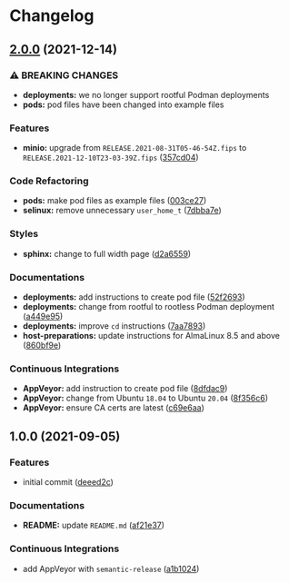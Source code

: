 # Changelog

## [2.0.0](https://github.com/extra2000/minio-pod/compare/v1.0.0...v2.0.0) (2021-12-14)


### ⚠ BREAKING CHANGES

* **deployments:** we no longer support rootful Podman deployments
* **pods:** pod files have been changed into example files

### Features

* **minio:** upgrade from `RELEASE.2021-08-31T05-46-54Z.fips` to `RELEASE.2021-12-10T23-03-39Z.fips` ([357cd04](https://github.com/extra2000/minio-pod/commit/357cd04ad5b0f6fbabfe6ffc4d5c473a9aebc253))


### Code Refactoring

* **pods:** make pod files as example files ([003ce27](https://github.com/extra2000/minio-pod/commit/003ce275bdd3e9829ddba40333e71d7608b67c28))
* **selinux:** remove unnecessary `user_home_t` ([7dbba7e](https://github.com/extra2000/minio-pod/commit/7dbba7e71153e65dd95a2e46d8290162ccd1afbe))


### Styles

* **sphinx:** change to full width page ([d2a6559](https://github.com/extra2000/minio-pod/commit/d2a65599976ca0d06cbc7f3549a2bc1144cb58ac))


### Documentations

* **deployments:** add instructions to create pod file ([52f2693](https://github.com/extra2000/minio-pod/commit/52f269356b285f61a410072c03c95b6c7cb2e8b4))
* **deployments:** change from rootful to rootless Podman deployment ([a449e95](https://github.com/extra2000/minio-pod/commit/a449e95e18c0a86058f1b4ae9b90a7dc36d4c43e))
* **deployments:** improve `cd` instructions ([7aa7893](https://github.com/extra2000/minio-pod/commit/7aa7893e62e0f48f3687971552c2d9d8b337e48a))
* **host-preparations:** update instructions for AlmaLinux 8.5 and above ([860bf9e](https://github.com/extra2000/minio-pod/commit/860bf9ea33031cb31e4784ec4744e1e63fdb03e4))


### Continuous Integrations

* **AppVeyor:** add instruction to create pod file ([8dfdac9](https://github.com/extra2000/minio-pod/commit/8dfdac9e0b9e10350781e3f8c58e8cce3b258675))
* **AppVeyor:** change from Ubuntu `18.04` to Ubuntu `20.04` ([8f356c6](https://github.com/extra2000/minio-pod/commit/8f356c607d4d5b301aab8c34f6b609dd72220905))
* **AppVeyor:** ensure CA certs are latest ([c69e6aa](https://github.com/extra2000/minio-pod/commit/c69e6aa3d3cf00f3224dc1a2115be4b8d59b8eaa))

## 1.0.0 (2021-09-05)


### Features

* initial commit ([deeed2c](https://github.com/extra2000/minio-pod/commit/deeed2c3c7947138042d7e5164ee7053c4384541))


### Documentations

* **README:** update `README.md` ([af21e37](https://github.com/extra2000/minio-pod/commit/af21e3773bc7b81b0c4ea0165a8958a6fb1e4eb3))


### Continuous Integrations

* add AppVeyor with `semantic-release` ([a1b1024](https://github.com/extra2000/minio-pod/commit/a1b102434ddc591118017b76604a088b75bc9399))
